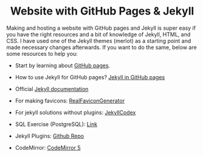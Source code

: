 <h1 align="center">Website with GitHub Pages & Jekyll</h1>

Making and hosting a website with GitHub pages and Jekyll is super easy if you have the right resources and a bit of knowledge of Jekyll, HTML, and CSS. I have used one of the Jekyll themes (merlot) as a starting point and made necessary changes afterwards. If you want to do the same, below are some resources to help you:

- Start by learning about [GitHub pages](https://pages.github.com/).

- How to use Jekyll for GitHub pages? [Jekyll in GitHub pages](https://docs.github.com/en/pages/setting-up-a-github-pages-site-with-jekyll/about-github-pages-and-jekyll)

- Official [Jekyll documentation](https://jekyllrb.com/)

- For making favicons: [RealFaviconGenerator](https://realfavicongenerator.net/)

- For jekyll solutions without plugins: [JekyllCodex](https://jekyllcodex.org/without-plugins/)

- SQL Exercise (PostgreSQL): [Link](https://pgexercises.com/)

- Jekyll Plugins: [Github Repo](https://github.com/planetjekyll/awesome-jekyll-plugins)

- CodeMirror: [CodeMirror 5](https://codemirror.net/5/)